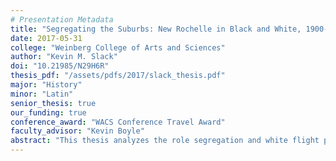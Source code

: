 ```yaml
---
# Presentation Metadata
title: "Segregating the Suburbs: New Rochelle in Black and White, 1900-1970"
date: 2017-05-31
college: "Weinberg College of Arts and Sciences"
author: "Kevin M. Slack"
doi: "10.21985/N29H6R"
thesis_pdf: "/assets/pdfs/2017/slack_thesis.pdf"
major: "History"
minor: "Latin"
senior_thesis: true
our_funding: true
conference_award: "WACS Conference Travel Award"
faculty_advisor: "Kevin Boyle"
abstract: "This thesis analyzes the role segregation and white flight played in the development of New York City’s suburban Westchester County, particularly in regards to how white flight from (and within) New Rochelle during the 1940s, 1950s, and 1960s was presaged by the racial reification of the suburb’s communal boundaries during the preceding four decades. Historians have charted how white flight after World War II trapped Blacks within urban spaces that public officials proceeded to devalue and underfund, but have paid less attention to the dynamics of white flight within, and between, suburban communities; nor have they analyzed the various housing and educational policies that enabled whites to create segregated suburbs even when those suburbs had substantial Black populations. Using newspapers, NAACP documents (including correspondences and press releases), title deeds, City Council minutes, and municipal government records, this project traces the development of New Rochelle’s neighborhoods along racialized lines in the early twentieth century. It explores city officials’ efforts to contain the suburb’s burgeoning Black population during the 1930s and 1940s, and shows how these processes precipitated white flight in the 1960s. In doing so, this project showcases how integral white flight was to the suburban development process while also stressing the importance of considering inter-suburban (and intra-suburban) dynamics."
---
```

